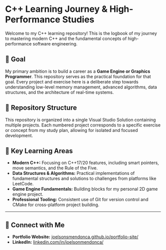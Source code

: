 # C++ Learning Journey & High-Performance Studies

Welcome to my C++ learning repository! This is the logbook of my journey to mastering modern C++ and the fundamental concepts of high-performance software engineering.

## 🎯 Goal

My primary ambition is to build a career as a **Game Engine or Graphics Programmer**. This repository serves as the practical foundation for that goal. Every project and exercise here is a deliberate step towards understanding low-level memory management, advanced algorithms, data structures, and the architecture of real-time systems.

## 📂 Repository Structure

This repository is organized into a single Visual Studio Solution containing multiple projects. Each numbered project corresponds to a specific exercise or concept from my study plan, allowing for isolated and focused development.

## 🚀 Key Learning Areas

-   **Modern C++:** Focusing on C++17/20 features, including smart pointers, move semantics, and the Rule of the Five.
-   **Data Structures & Algorithms:** Practical implementations of fundamental structures and solutions to challenges from platforms like LeetCode.
-   **Game Engine Fundamentals:** Building blocks for my personal 2D game engine project.
-   **Professional Tooling:** Consistent use of Git for version control and CMake for cross-platform project building.

---

## 🔗 Connect with Me

-   **Portfolio Website:** [joelsonsmendonca.github.io/portfolio-site/](https://joelsonsmendonca.github.io/portfolio-site/)
-   **LinkedIn:** [linkedin.com/in/joelsonmendonca/](https://www.linkedin.com/in/joelsonmendonca/)
